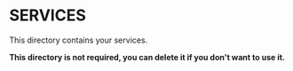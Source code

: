 # SERVICES

This directory contains your services.

**This directory is not required, you can delete it if you don't want to use it.**
